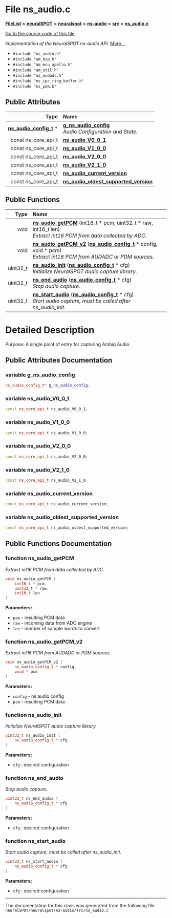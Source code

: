 

# File ns\_audio.c



[**FileList**](files.md) **>** [**neuralSPOT**](dir_75594cce7c7773aa3cb253214bf56510.md) **>** [**neuralspot**](dir_b737d82f35ec218ac5a7ef4105db9c0e.md) **>** [**ns-audio**](dir_45211a8475460839574f71aa108f4957.md) **>** [**src**](dir_e70eef2d5115541d1d6cb7ad27f30382.md) **>** [**ns\_audio.c**](ns__audio_8c.md)

[Go to the source code of this file](ns__audio_8c_source.md)

_Implementation of the NeuralSPOT ns-audio API._ [More...](#detailed-description)

* `#include "ns_audio.h"`
* `#include "am_bsp.h"`
* `#include "am_mcu_apollo.h"`
* `#include "am_util.h"`
* `#include "ns_audadc.h"`
* `#include "ns_ipc_ring_buffer.h"`
* `#include "ns_pdm.h"`





















## Public Attributes

| Type | Name |
| ---: | :--- |
|  [**ns\_audio\_config\_t**](ns__audio_8h.md#typedef-ns_audio_config_t) \* | [**g\_ns\_audio\_config**](#variable-g_ns_audio_config)  <br>_Audio Configuration and State._  |
|  const ns\_core\_api\_t | [**ns\_audio\_V0\_0\_1**](#variable-ns_audio_v0_0_1)  <br> |
|  const ns\_core\_api\_t | [**ns\_audio\_V1\_0\_0**](#variable-ns_audio_v1_0_0)  <br> |
|  const ns\_core\_api\_t | [**ns\_audio\_V2\_0\_0**](#variable-ns_audio_v2_0_0)  <br> |
|  const ns\_core\_api\_t | [**ns\_audio\_V2\_1\_0**](#variable-ns_audio_v2_1_0)  <br> |
|  const ns\_core\_api\_t | [**ns\_audio\_current\_version**](#variable-ns_audio_current_version)  <br> |
|  const ns\_core\_api\_t | [**ns\_audio\_oldest\_supported\_version**](#variable-ns_audio_oldest_supported_version)  <br> |
















## Public Functions

| Type | Name |
| ---: | :--- |
|  void | [**ns\_audio\_getPCM**](#function-ns_audio_getpcm) (int16\_t \* pcm, uint32\_t \* raw, int16\_t len) <br>_Extract int16 PCM from data collected by ADC._  |
|  void | [**ns\_audio\_getPCM\_v2**](#function-ns_audio_getpcm_v2) ([**ns\_audio\_config\_t**](ns__audio_8h.md#typedef-ns_audio_config_t) \* config, void \* pcm) <br>_Extract int16 PCM from AUDADC or PDM sources._  |
|  uint32\_t | [**ns\_audio\_init**](#function-ns_audio_init) ([**ns\_audio\_config\_t**](ns__audio_8h.md#typedef-ns_audio_config_t) \* cfg) <br>_Initialize NeuralSPOT audio capture library._  |
|  uint32\_t | [**ns\_end\_audio**](#function-ns_end_audio) ([**ns\_audio\_config\_t**](ns__audio_8h.md#typedef-ns_audio_config_t) \* cfg) <br>_Stop audio capture._  |
|  uint32\_t | [**ns\_start\_audio**](#function-ns_start_audio) ([**ns\_audio\_config\_t**](ns__audio_8h.md#typedef-ns_audio_config_t) \* cfg) <br>_Start audio capture, must be called after ns\_audio\_init._  |




























# Detailed Description


Purpose: A single point of entry for capturing Ambiq Audio 


    
## Public Attributes Documentation




### variable g\_ns\_audio\_config 

```C++
ns_audio_config_t* g_ns_audio_config;
```






### variable ns\_audio\_V0\_0\_1 

```C++
const ns_core_api_t ns_audio_V0_0_1;
```






### variable ns\_audio\_V1\_0\_0 

```C++
const ns_core_api_t ns_audio_V1_0_0;
```






### variable ns\_audio\_V2\_0\_0 

```C++
const ns_core_api_t ns_audio_V2_0_0;
```






### variable ns\_audio\_V2\_1\_0 

```C++
const ns_core_api_t ns_audio_V2_1_0;
```






### variable ns\_audio\_current\_version 

```C++
const ns_core_api_t ns_audio_current_version;
```






### variable ns\_audio\_oldest\_supported\_version 

```C++
const ns_core_api_t ns_audio_oldest_supported_version;
```



## Public Functions Documentation




### function ns\_audio\_getPCM 

_Extract int16 PCM from data collected by ADC._ 
```C++
void ns_audio_getPCM (
    int16_t * pcm,
    uint32_t * raw,
    int16_t len
) 
```





**Parameters:**


* `pcm` - resulting PCM data 
* `raw` - incoming data from ADC engine 
* `len` - number of sample words to convert 




        



### function ns\_audio\_getPCM\_v2 

_Extract int16 PCM from AUDADC or PDM sources._ 
```C++
void ns_audio_getPCM_v2 (
    ns_audio_config_t * config,
    void * pcm
) 
```





**Parameters:**


* `config` - ns audio config 
* `pcm` - resulting PCM data 




        



### function ns\_audio\_init 

_Initialize NeuralSPOT audio capture library._ 
```C++
uint32_t ns_audio_init (
    ns_audio_config_t * cfg
) 
```





**Parameters:**


* `cfg` : desired configuration 




        



### function ns\_end\_audio 

_Stop audio capture._ 
```C++
uint32_t ns_end_audio (
    ns_audio_config_t * cfg
) 
```





**Parameters:**


* `cfg` : desired configuration 




        



### function ns\_start\_audio 

_Start audio capture, must be called after ns\_audio\_init._ 
```C++
uint32_t ns_start_audio (
    ns_audio_config_t * cfg
) 
```





**Parameters:**


* `cfg` : desired configuration 




        

------------------------------
The documentation for this class was generated from the following file `neuralSPOT/neuralspot/ns-audio/src/ns_audio.c`

